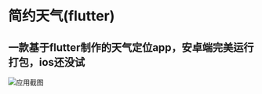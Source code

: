 # 简约天气(flutter)

## 一款基于flutter制作的天气定位app，安卓端完美运行打包，ios还没试

![应用截图](https://xuwankang.coding.net/p/kktianqi/d/kktianqi/git/raw/master/app.jpg)